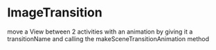 # ImageTransition
move a View between 2 activities with an animation by giving it a transitionName and calling the makeSceneTransitionAnimation method
